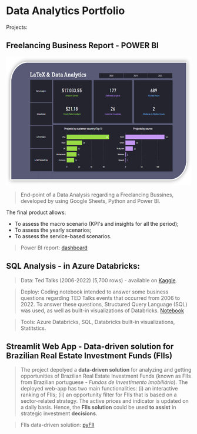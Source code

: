 # Data Analytics Portfolio

Projects:

## Freelancing Business Report - POWER BI

<img src= "images/powerbi.png" 
     width="600" 
     height="350" />

> End-point of a Data Analysis regarding a Freelancing Bussines, developed by using Google Sheets, Python and Power BI.

The final product allows:
* To assess the macro scenario (KPI's and insights for all the period);
* To assess the yearly scenarios;
* To assess the service-based scenarios.

> Power BI report: [dashboard](https://app.powerbi.com/view?r=eyJrIjoiY2Q0MjY3NjctYWNjOC00Yzc0LThkNjEtYmUwYjczZjFjNTBkIiwidCI6ImU4Y2YyNjM5LTFmOTgtNGJiNC1iZDg5LWFiZDE0OTI4OTM3ZiJ9&embedImagePlaceholder=true&pageName=ReportSection)


## SQL Analysis - in Azure Databricks:

> Data: Ted Talks (2006-2022)  (5,700 rows) - available on [Kaggle](https://www.kaggle.com/datasets/miguelcorraljr/ted-talks-2022?select=20221013_ted_talks.csv).

> Deploy: Coding notebook intended to answer some business questions regarding TED Talks events that occurred from 2006 to 2022. To answer these questions, Structured Query Language (SQL) was used, as well as built-in visualizations of Databricks. [Notebook](https://databricks-prod-cloudfront.cloud.databricks.com/public/4027ec902e239c93eaaa8714f173bcfc/1499004351802398/814331625001671/6746168454129455/latest.html)

> Tools: Azure Databricks, SQL, Databricks built-in visualizations, Statitstics.


## Streamlit Web App - Data-driven solution for Brazilian Real Estate Investment Funds (FIIs)

> The project depolyed a **data-driven solution** for analyzing and getting opportunities of Brazilian Real Estate Investment Funds (known as FIIs from Brazilian portuguese - *Fundos de Investimento Imobiliário*). The deployed web-app has two main functionalities: (i) an interactive ranking of FIIs; (ii) an opportunity filter for FIIs that is based on a sector-related strategy. The active prices and indicator is updated on a daily basis. Hence, the **FIIs solution** could be used **to assist** in strategic investment **decisions**.

> FIIs data-driven solution: [pyFII](https://medium.com/@vo.freelancer5/)